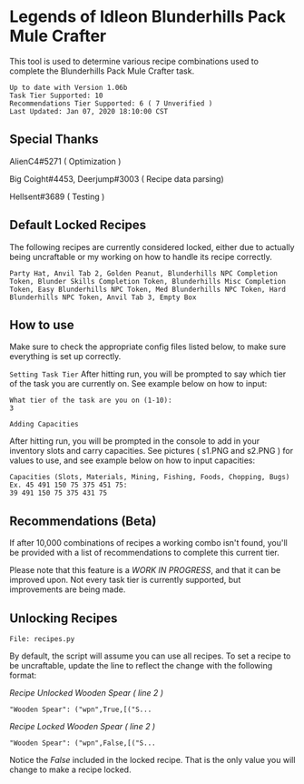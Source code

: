 # Legends of Idleon Blunderhills Pack Mule Crafter

This tool is used to determine various recipe combinations used to complete the Blunderhills Pack Mule Crafter task.

```
Up to date with Version 1.06b
Task Tier Supported: 10
Recommendations Tier Supported: 6 ( 7 Unverified )
Last Updated: Jan 07, 2020 18:10:00 CST
```

## Special Thanks

AlienC4#5271 ( Optimization )

Big Coight#4453, Deerjump#3003 ( Recipe data parsing)

Hellsent#3689 ( Testing )

## Default Locked Recipes

The following recipes are currently considered locked, either due to actually being uncraftable or my working on how to handle its recipe correctly.

```
Party Hat, Anvil Tab 2, Golden Peanut, Blunderhills NPC Completion Token, Blunder Skills Completion Token, Blunderhills Misc Completion Token, Easy Blunderhills NPC Token, Med Blunderhills NPC Token, Hard Blunderhills NPC Token, Anvil Tab 3, Empty Box
```

## How to use

Make sure to check the appropriate config files listed below, to make sure everything is set up correctly.

`Setting Task Tier`
After hitting run, you will be prompted to say which tier of the task you are currently on. See example below on how to input:

```
What tier of the task are you on (1-10):
3
```

`Adding Capacities`

After hitting run, you will be prompted in the console to add in your inventory slots and carry capacities. See pictures ( s1.PNG and s2.PNG ) for values to use, and see example below on how to input capacities:

```
Capacities (Slots, Materials, Mining, Fishing, Foods, Chopping, Bugs)
Ex. 45 491 150 75 375 451 75:
39 491 150 75 375 431 75
```

## Recommendations (Beta)

If after 10,000 combinations of recipes a working combo isn't found, you'll be provided with a list of recommendations to complete this current tier.

Please note that this feature is a *WORK IN PROGRESS*, and that it can be improved upon. Not every task tier is currently supported, but improvements are being made.

## Unlocking Recipes

`File: recipes.py`

By default, the script will assume you can use all recipes. To set a recipe to be uncraftable, update the line to reflect the change with the following format:

_Recipe Unlocked Wooden Spear ( line 2 )_

```
"Wooden Spear": ("wpn",True,[("S...
```

_Recipe Locked Wooden Spear ( line 2 )_

```
"Wooden Spear": ("wpn",False,[("S...
```

Notice the _False_ included in the locked recipe. That is the only value you will change to make a recipe locked.